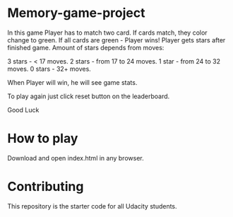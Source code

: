 # Memory-game-project

In this game Player has to match two card. If cards match, they color change to green. If all cards are green - Player wins! Player gets stars after finished game. Amount of stars depends from moves:

3 stars - < 17 moves.
2 stars - from 17 to 24 moves.
1 star - from 24 to 32 moves.
0 stars - 32+ moves.

When Player will win, he will see game stats.

To play again just click reset button on the leaderboard.

Good Luck

# How to play
Download and open index.html in any browser.

# Contributing
This repository is the starter code for all Udacity students.

